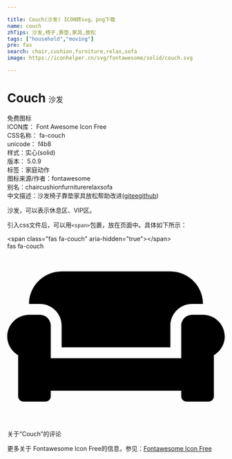 ```yaml
---

title: Couch(沙发) ICON转svg、png下载
name: couch
zhTips: 沙发,椅子,靠垫,家具,放松
tags: ["household","moving"]
pre: fas
search: chair,cushion,furniture,relax,sofa
image: https://iconhelper.cn/svg/fontawesome/solid/couch.svg

---
```


# Couch  <small style="font-size: 60%;font-weight: 100">沙发</small>


<div class="detail-page">
<p>
<span><span class="badge-success badge">免费图标</span> </span>
<br/>
<span>
ICON库：
<span class="badge-secondary badge">Font Awesome Icon Free</span> 
</span>
<br/>
<span>
CSS名称：
<span class="badge-secondary badge">fa-couch</span> 
</span>
<br/>
<span>
unicode：
<span class="badge-secondary badge">f4b8</span> 
<copy-btn content='f4b8' btn-title=""></copy-btn>
<copy-btn :content='String.fromCodePoint(parseInt("f4b8", 16))' btn-title="复制U"></copy-btn>
</span><br/><span>样式：<span class="badge-light badge">实心(solid)</span></span>
<br/>
<span>
版本：
<span class="badge-secondary badge">5.0.9</span> 
</span><br/><span>标签：<span class="badge-light badge"><router-link to="/tags/household.html">家庭</router-link></span><span class="badge-light badge"><router-link to="/tags/moving.html">动作</router-link></span></span>
<br/>
<span>图标来源/作者：<span class="badge-light badge">fontawesome</span></span> 
<br/>
<span>别名：<span class="badge-light badge">chair</span><span class="badge-light badge">cushion</span><span class="badge-light badge">furniture</span><span class="badge-light badge">relax</span><span class="badge-light badge">sofa</span></span><br/><span class="zh-detail">中文描述：<span class="badge-primary badge">沙发</span><span class="badge-primary badge">椅子</span><span class="badge-primary badge">靠垫</span><span class="badge-primary badge">家具</span><span class="badge-primary badge">放松</span><span class="help-link"><span>帮助改进</span>(<a href="https://gitee.com/liuwave/icon-helper/edit/master/json/fontawesome/solid/couch.json" target="_blank" rel="noopener noreferrer">gitee</a><a href="https://github.com/liuwave/icon-helper/edit/master/json/fontawesome/solid/couch.json" target="_blank" rel="noopener noreferrer">github</a></span>)</span><br/>
</p>
</div><div class="description description alert alert-light">沙发，可以表示休息区、VIP区。</div>
<div class="alert alert-dark">
  <i class="fas fa-couch fa-xs"></i>
  <i class="fas fa-couch fa-sm"></i>
  <i class="fas fa-couch fa-lg"></i>
  <i class="fas fa-couch fa-2x"></i>
  <i class="fas fa-couch fa-3x"></i>
  <i class="fas fa-couch fa-5x"></i>
  <i class="fas fa-couch fa-7x"></i>
</div>
<div>
  <p>引入css文件后，可以用<code>&lt;span&gt;</code>包裹，放在页面中。具体如下所示：    
  </p>
  <div class="alert alert-primary" style="font-size: 14px">
    &lt;span class="fas fa-couch" aria-hidden="true"&gt;&lt;/span&gt;
    <copy-btn content='<span class="fas fa-couch" aria-hidden="true"></span>'></copy-btn>
  </div>
  <div class="alert alert-secondary">
    <i class="fas fa-couch"
    style="font-size: 24px"
    aria-hidden="true"></i> fas fa-couch
    <copy-btn content="fas fa-couch" btn-title="复制图标名称"></copy-btn>
  </div>
</div>
<div id="svg" class="svg-wrap">
<svg xmlns="http://www.w3.org/2000/svg" viewBox="0 0 640 512"><path d="M160 224v64h320v-64c0-35.3 28.7-64 64-64h32c0-53-43-96-96-96H160c-53 0-96 43-96 96h32c35.3 0 64 28.7 64 64zm416-32h-32c-17.7 0-32 14.3-32 32v96H128v-96c0-17.7-14.3-32-32-32H64c-35.3 0-64 28.7-64 64 0 23.6 13 44 32 55.1V432c0 8.8 7.2 16 16 16h64c8.8 0 16-7.2 16-16v-16h384v16c0 8.8 7.2 16 16 16h64c8.8 0 16-7.2 16-16V311.1c19-11.1 32-31.5 32-55.1 0-35.3-28.7-64-64-64z"/></svg>
</div>
<detail full-name='fa-couch'></detail>

<Vssue title="关于“Couch”的评论" >关于“Couch”的评论</Vssue>
    
<div><p>更多关于  Fontawesome Icon Free的信息，参见：<a target="_blank" href="https://iconhelper.cn/fontawesome.html">Fontawesome Icon Free</a>
</p></div>
